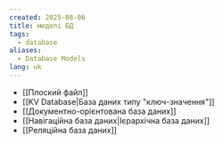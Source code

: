 ```yaml
---
created: 2025-08-06
title: моделі БД
tags:
  - database
aliases:
  - Database Models
lang: uk
---
```

- [[Плоский файл]]
- [[KV Database|База даних типу "ключ-значення"]]
- [[Документно-орієнтована база даних]]
- [[Навігаційна база даних|Ієрархічна база даних]]
- [[Реляційна база даних]]